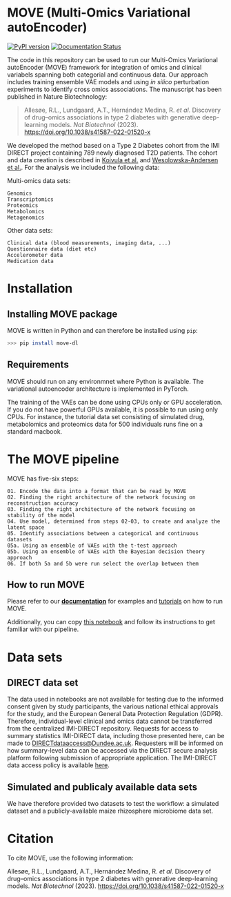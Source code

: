 # MOVE (Multi-Omics Variational autoEncoder)

[![PyPI version](https://badge.fury.io/py/move-dl.svg)](https://badge.fury.io/py/move-dl)
[![Documentation Status](https://readthedocs.org/projects/move-dl/badge/?version=latest)](https://move-dl.readthedocs.io/?badge=latest)

The code in this repository can be used to run our Multi-Omics Variational
autoEncoder (MOVE) framework for integration of omics and clinical variabels
spanning both categorial and continuous data. Our approach includes training
ensemble VAE models and using *in silico* perturbation experiments to identify
cross omics associations. The manuscript has been published in Nature
Biotechnology:

> Allesøe, R.L., Lundgaard, A.T., Hernández Medina, R. *et al*. Discovery of
> drug–omics associations in type 2 diabetes with generative deep-learning
> models. *Nat Biotechnol* (2023). https://doi.org/10.1038/s41587-022-01520-x

We developed the method based on a Type 2 Diabetes cohort from the IMI DIRECT
project containing 789 newly diagnosed T2D patients. The cohort and data
creation is described in
[Koivula et al.](https://dx.doi.org/10.1007%2Fs00125-019-4906-1) and
[Wesolowska-Andersen et al.](https://doi.org/10.1016/j.xcrm.2021.100477). For
the analysis we included the following data:

Multi-omics data sets:
```
Genomics
Transcriptomics
Proteomics
Metabolomics
Metagenomics
```

Other data sets:
```
Clinical data (blood measurements, imaging data, ...)
Questionnaire data (diet etc)
Accelerometer data
Medication data
```

# Installation

## Installing MOVE package

MOVE is written in Python and can therefore be installed using `pip`:

```bash
>>> pip install move-dl
```

## Requirements

MOVE should run on any environmnet where Python is available. The variational
autoencoder architecture is implemented in PyTorch.

The training of the VAEs can be done using CPUs only or GPU acceleration. If
you do not have powerful GPUs available, it is possible to run using only CPUs.
For instance, the tutorial data set consisting of simulated drug, metabolomics
and proteomics data for 500 individuals runs fine on a standard macbook.

# The MOVE pipeline

MOVE has five-six steps:

```
01. Encode the data into a format that can be read by MOVE
02. Finding the right architecture of the network focusing on reconstruction accuracy
03. Finding the right architecture of the network focusing on stability of the model
04. Use model, determined from steps 02-03, to create and analyze the latent space
05. Identify associations between a categorical and continuous datasets
05a. Using an ensemble of VAEs with the t-test approach
05b. Using an ensemble of VAEs with the Bayesian decision theory approach
06. If both 5a and 5b were run select the overlap between them
```

## How to run MOVE

Please refer to our [**documentation**](https://move-dl.readthedocs.io/) for
examples and [tutorials](https://move-dl.readthedocs.io/tutorial/index.html) 
on how to run MOVE.

Additionally, you can copy 
[this notebook](https://colab.research.google.com/drive/1RFWNsuGymCmppPsElBvDuA9zRbGskKmi?usp=sharing) 
and follow its instructions to get familiar with our pipeline.

# Data sets

## DIRECT data set

The data used in notebooks are not available for testing due to the informed
consent given by study participants, the various national ethical approvals for
the study, and the European General Data Protection Regulation (GDPR).
Therefore, individual-level clinical and omics data cannot be transferred from
the centralized IMI-DIRECT repository. Requests for access to summary statistics
IMI-DIRECT data, including those presented here, can be made to
DIRECTdataaccess@Dundee.ac.uk. Requesters will be informed on how summary-level
data can be accessed via the DIRECT secure analysis platform following
submission of appropriate application. The IMI-DIRECT data access policy is
available [here](https://directdiabetes.org).

## Simulated and publicaly available data sets

We have therefore provided two datasets to test the workflow: a simulated
dataset and a publicly-available maize rhizosphere microbiome data set.

# Citation

To cite MOVE, use the following information:

Allesøe, R.L., Lundgaard, A.T., Hernández Medina, R. *et al*. Discovery of
drug–omics associations in type 2 diabetes with generative deep-learning models.
*Nat Biotechnol* (2023). https://doi.org/10.1038/s41587-022-01520-x
